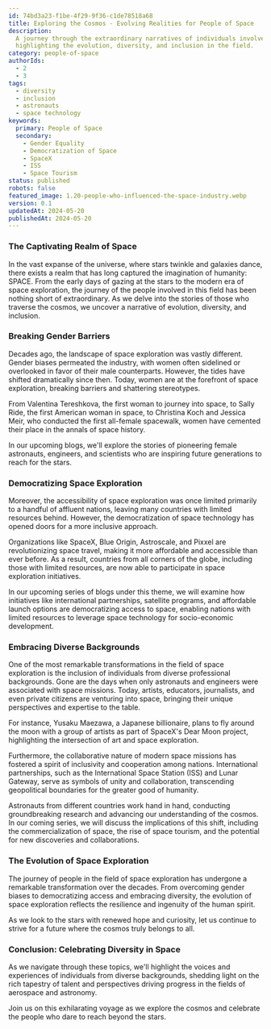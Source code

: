 ```yaml
---
id: 74bd3a23-f1be-4f29-9f36-c1de78518a68
title: Exploring the Cosmos - Evolving Realities for People of Space
description:
  A journey through the extraordinary narratives of individuals involved in space exploration,
  highlighting the evolution, diversity, and inclusion in the field.
category: people-of-space
authorIds:
  - 2
  - 3
tags:
  - diversity
  - inclusion
  - astronauts
  - space technology
keywords:
  primary: People of Space
  secondary:
    - Gender Equality
    - Democratization of Space
    - SpaceX
    - ISS
    - Space Tourism
status: published
robots: false
featured_image: 1.20-people-who-influenced-the-space-industry.webp
version: 0.1
updatedAt: 2024-05-20
publishedAt: 2024-05-20
---
```


### The Captivating Realm of Space

In the vast expanse of the universe, where stars twinkle and galaxies dance, there exists a realm that has long captured the imagination of humanity: SPACE. From the early days of gazing at the stars to the modern era of space exploration, the journey of the people involved in this field has been nothing short of extraordinary. As we delve into the stories of those who traverse the cosmos, we uncover a narrative of evolution, diversity, and inclusion.

### Breaking Gender Barriers

Decades ago, the landscape of space exploration was vastly different. Gender biases permeated the industry, with women often sidelined or overlooked in favor of their male counterparts. However, the tides have shifted dramatically since then. Today, women are at the forefront of space exploration, breaking barriers and shattering stereotypes. 

From Valentina Tereshkova, the first woman to journey into space, to Sally Ride, the first American woman in space, to Christina Koch and Jessica Meir, who conducted the first all-female spacewalk, women have cemented their place in the annals of space history. 

In our upcoming blogs, we'll explore the stories of pioneering female astronauts, engineers, and scientists who are inspiring future generations to reach for the stars.

### Democratizing Space Exploration

Moreover, the accessibility of space exploration was once limited primarily to a handful of affluent nations, leaving many countries with limited resources behind. However, the democratization of space technology has opened doors for a more inclusive approach. 

Organizations like SpaceX, Blue Origin, Astroscale, and Pixxel are revolutionizing space travel, making it more affordable and accessible than ever before. As a result, countries from all corners of the globe, including those with limited resources, are now able to participate in space exploration initiatives.

In our upcoming series of blogs under this theme, we will examine how initiatives like international partnerships, satellite programs, and affordable launch options are democratizing access to space, enabling nations with limited resources to leverage space technology for socio-economic development.

### Embracing Diverse Backgrounds

One of the most remarkable transformations in the field of space exploration is the inclusion of individuals from diverse professional backgrounds. Gone are the days when only astronauts and engineers were associated with space missions. Today, artists, educators, journalists, and even private citizens are venturing into space, bringing their unique perspectives and expertise to the table.

For instance, Yusaku Maezawa, a Japanese billionaire, plans to fly around the moon with a group of artists as part of SpaceX's Dear Moon project, highlighting the intersection of art and space exploration.

Furthermore, the collaborative nature of modern space missions has fostered a spirit of inclusivity and cooperation among nations. International partnerships, such as the International Space Station (ISS) and Lunar Gateway, serve as symbols of unity and collaboration, transcending geopolitical boundaries for the greater good of humanity. 

Astronauts from different countries work hand in hand, conducting groundbreaking research and advancing our understanding of the cosmos. In our coming series, we will discuss the implications of this shift, including the commercialization of space, the rise of space tourism, and the potential for new discoveries and collaborations.

### The Evolution of Space Exploration

The journey of people in the field of space exploration has undergone a remarkable transformation over the decades. From overcoming gender biases to democratizing access and embracing diversity, the evolution of space exploration reflects the resilience and ingenuity of the human spirit.

As we look to the stars with renewed hope and curiosity, let us continue to strive for a future where the cosmos truly belongs to all.

### Conclusion: Celebrating Diversity in Space

As we navigate through these topics, we'll highlight the voices and experiences of individuals from diverse backgrounds, shedding light on the rich tapestry of talent and perspectives driving progress in the fields of aerospace and astronomy. 

Join us on this exhilarating voyage as we explore the cosmos and celebrate the people who dare to reach beyond the stars.